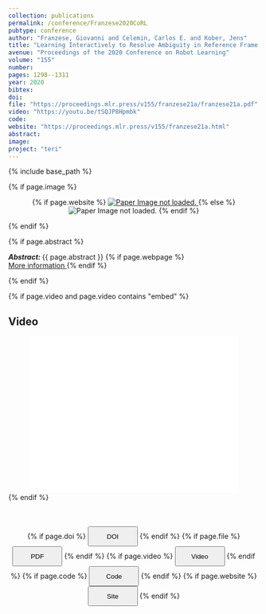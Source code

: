 ```yaml
---
collection: publications
permalink: /conference/Franzese2020CoRL
pubtype: conference
author: "Franzese, Giovanni and Celemin, Carlos E. and Kober, Jens"
title: "Learning Interactively to Resolve Ambiguity in Reference Frame Selection"
avenue: "Proceedings of the 2020 Conference on Robot Learning"
volume: "155"
number: 
pages: 1298--1311
year: 2020
bibtex: 
doi: 
file: "https://proceedings.mlr.press/v155/franzese21a/franzese21a.pdf"
video: "https://youtu.be/tSQJP8Hpmbk"
code: 
website: "https://proceedings.mlr.press/v155/franzese21a.html"
abstract: 
image: 
project: "teri"
---
```

{% include base_path %}

{% if page.image %}
<p align="center">
{% if page.website %}
<a href="{{ page.website }}"> <img src="{{  page.image }}" alt="Paper Image not loaded." style="max-height:400px;max-width:400px"/> </a>
{% else %}
<img src="{{  page.image }}" alt="Paper Image not loaded." />
{% endif %}
</p>
{% endif %}

{% if page.abstract %}
<p> <strong> <em> Abstract: </em> </strong> {{ page.abstract }}
    {% if page.webpage %}
        <a href="{{ page.website}}"> <br> More information </a>
    {% endif %}
</p>
{% endif %}


{% if page.video and page.video contains "embed" %}
<h2> Video </h2>
<div align="center">
<iframe width="420" height="315" src="{{ page.video }}" frameborder="0" allowfullscreen ></iframe>
</div>
{% endif %}


<div align="center" style="margin-top: 50px">
{% if page.doi %}
<button name="button" onclick="{{ page.doi }}" style="height:40px;width:100px">DOI</button>
{% endif %}
{% if page.file %}
<button name="button" onclick="{{ page.file }}" style="height:40px;width:100px">PDF</button>
{% endif %}
{% if page.video %}
<button name="button" onclick="{{ page.video }}" style="height:40px;width:100px">Video</button>
{% endif %}
{% if page.code %}
<button name="button" onclick="{{ page.code }}" style="height:40px;width:100px">Code</button>
{% endif %}
{% if page.website %}
<button name="button" onclick="{{ page.website }}" style="height:40px;width:100px">Site</button>
{% endif %}
</div>